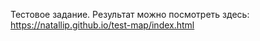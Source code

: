 Тестовое задание.
Pезультат можно посмотреть здесь:
 https://natallip.github.io/test-map/index.html
